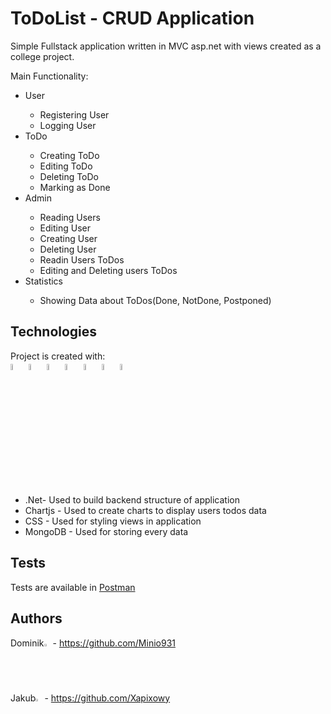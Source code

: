 
# ToDoList - CRUD Application
Simple Fullstack application written in MVC asp.net with views created as a college project.

Main Functionality:
<ul>
<li>User</li>
    <ul>
        <li>Registering User</li>
        <li>Logging User</li>
    </ul>
<li>ToDo</li>
    <ul>
        <li>Creating ToDo</li>
        <li>Editing ToDo</li>
        <li>Deleting ToDo</li>
        <li>Marking as Done</li>
    </ul>
<li>Admin</li>
    <ul> 
        <li>Reading Users</li>
        <li>Editing User</li>
        <li>Creating User</li>
        <li>Deleting User</li>
        <li>Readin Users ToDos</li>
        <li>Editing and Deleting users ToDos</li>
    </ul>
 <li>Statistics</li>
    <ul>
        <li>Showing Data about ToDos(Done, NotDone, Postponed)</li>
    </ul>
</ul>





## Technologies
Project is created with:<br>
<img src="https://skillicons.dev/icons?i=cs" width="5%"/> <img src="https://skillicons.dev/icons?i=dotnet" width="5%"/> <img src="https://skills.thijs.gg/icons?i=html" width="5%"> <img src="https://skills.thijs.gg/icons?i=css" width="5%"> <img src="https://skills.thijs.gg/icons?i=js" width="5%"> <img src="https://camo.githubusercontent.com/9be0208aa516b4d1976412d27e9f73d851ea253f8ee005a0b600939f841bba8b/68747470733a2f2f7777772e63686172746a732e6f72672f6d656469612f6c6f676f2d7469746c652e737667" width="5%"/> <img src="https://skillicons.dev/icons?i=mongodb" width="5%"/> <br>

* .Net- Used to build backend structure of application
* Chartjs - Used to create charts to display users todos data <br>
* CSS - Used for styling views in application
* MongoDB - Used for storing every data

## Tests
Tests are available in <a href="https://github.com/Xapixowy/ToDo-List-with-additions/blob/dev/Test%20Users.postman_collection.json">Postman</a>
 
## Authors
Dominik<img src="https://skillicons.dev/icons?i=github" width="2%"/> - https://github.com/Minio931 <br>
Jakub<img src="https://skillicons.dev/icons?i=github" width="2%"/> - https://github.com/Xapixowy 
